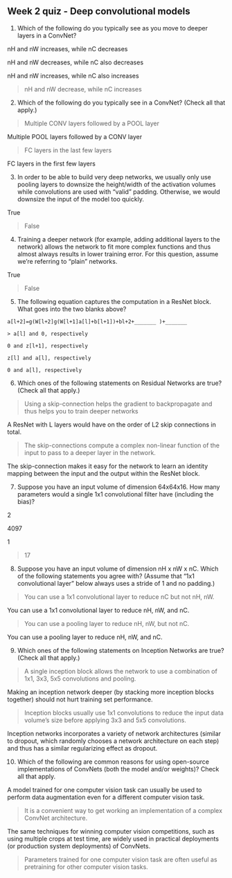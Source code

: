 ## Week 2 quiz - Deep convolutional models

1. Which of the following do you typically see as you move to deeper layers in a ConvNet?

  nH and nW increases, while nC decreases

  nH and nW decreases, while nC also decreases

  nH and nW increases, while nC also increases

  > nH and nW decrease, while nC increases

2. Which of the following do you typically see in a ConvNet? (Check all that apply.)

  > Multiple CONV layers followed by a POOL layer

  Multiple POOL layers followed by a CONV layer

  > FC layers in the last few layers

  FC layers in the first few layers

3. In order to be able to build very deep networks, we usually only use pooling layers to downsize the height/width of the activation volumes while convolutions are used with “valid” padding. Otherwise, we would downsize the input of the model too quickly.

  True

  > False

4. Training a deeper network (for example, adding additional layers to the network) allows the network to fit more complex functions and thus almost always results in lower training error. For this question, assume we’re referring to “plain” networks.

  True

  > False

5. The following equation captures the computation in a ResNet block. What goes into the two blanks above?
```
a[l+2]=g(W[l+2]g(W[l+1]a[l]+b[l+1])+bl+2+_______ )+_______
```
	> a[l] and 0, respectively

	0 and z[l+1], respectively

	z[l] and a[l], respectively

	0 and a[l], respectively

6. Which ones of the following statements on Residual Networks are true? (Check all that apply.)

  > Using a skip-connection helps the gradient to backpropagate and thus helps you to train deeper networks

  A ResNet with L layers would have on the order of L2 skip connections in total.

  > The skip-connections compute a complex non-linear function of the input to pass to a deeper layer in the network.

  The skip-connection makes it easy for the network to learn an identity mapping between the input and the output within the ResNet block.

7. Suppose you have an input volume of dimension 64x64x16. How many parameters would a single 1x1 convolutional filter have (including the bias)?

  2

  4097

  1

  > 17

8. Suppose you have an input volume of dimension nH x nW x nC. Which of the following statements you agree with? (Assume that “1x1 convolutional layer” below always uses a stride of 1 and no padding.)

  > You can use a 1x1 convolutional layer to reduce nC but not nH, nW.

  You can use a 1x1 convolutional layer to reduce nH, nW, and nC.

  >  You can use a pooling layer to reduce nH, nW, but not nC.

  You can use a pooling layer to reduce nH, nW, and nC.

9. Which ones of the following statements on Inception Networks are true? (Check all that apply.)

  > A single inception block allows the network to use a combination of 1x1, 3x3, 5x5 convolutions and pooling.

  Making an inception network deeper (by stacking more inception blocks together) should not hurt training set performance.

  > Inception blocks usually use 1x1 convolutions to reduce the input data volume’s size before applying 3x3 and 5x5 convolutions.

  Inception networks incorporates a variety of network architectures (similar to dropout, which randomly chooses a network architecture on each step) and thus has a similar regularizing effect as dropout.

10. Which of the following are common reasons for using open-source implementations of ConvNets (both the model and/or weights)? Check all that apply.

  A model trained for one computer vision task can usually be used to perform data augmentation even for a different computer vision task.

  > It is a convenient way to get working an implementation of a complex ConvNet architecture.

  The same techniques for winning computer vision competitions, such as using multiple crops at test time, are widely used in practical deployments (or production system deployments) of ConvNets.

  > Parameters trained for one computer vision task are often useful as pretraining for other computer vision tasks.